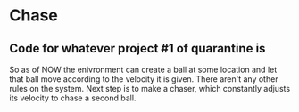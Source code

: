 # Chase
## Code for whatever project #1 of quarantine is

So as of NOW the enivronment can create a ball at some location and let that ball move according to the velocity it is given.
There aren't any other rules on the system. Next step is to make a chaser, which constantly adjusts its velocity to chase a second ball.
